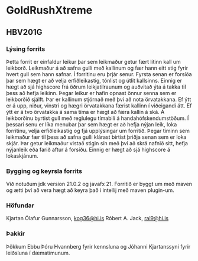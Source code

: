 # GoldRushXtreme
## HBV201G
### Lýsing forrits
Þetta forrit er einfaldur leikur þar sem leikmaður getur fært lítinn kall um leikborð. Leikmaður á að safna gulli með kallinum og fær hann eitt
stig fyrir hvert gull sem hann safnar. Í forritinu eru þrjár senur. Fyrsta senan er forsíða þar sem hægt er að velja erfiðleikastig, tónlist og útlit
kallsinns. Einnig er hægt að sjá highscore frá öðrum leikjatilraunum og auðvitað ýta á takka til þess að hefja leikinn. Þegar leikur er hafin opnast 
önnur senna sem er leikborðið sjálft. Þar er kallinum stjórnað með því að nota örvatakkana. Ef ýtt er á upp, niður, vinstri og hægri örvatakkana færist 
kallinn í viðeigandi átt. Ef ýtt er á tvo örvatakka á sama tíma er hægt að færa kallin á ská. Á leikborðinu byrtist gull með reglulegu tímabili á 
handahófskendumstöðum. Í þessari senu er líka menubar þar sem hægt er að hefja nýjan leik, loka forritinu, velja erfiðleikastig og fjá upplýsingar um 
forritið. Þegar tíminn sem leikmaður fær til þess að safna gulli klárast birtist þriðja senan sem er loka skjár. Þar getur leikmaður vistað stigin sín 
með því að skrá nafnið sitt, hefja nýjanleik eða farið aftur á forsíðu. Einnig er hægt að sjá highscore á lokaskjánum.

### Bygging og keyrsla forrits
Við notuðum jdk version 21.0.2 og javafx 21. Forritið er byggt um með maven og ætti því að vera hægt að keyra það í intellij með maven plugin-um.

### Höfundar
Kjartan Ólafur Gunnarsson, kog36@hi.is
Róbert A. Jack, ral9@hi.is

### Þakkir
Þökkum Ebbu Þóru Hvannberg fyrir kennsluna og Jóhanni Kjartanssyni fyrir leiðsluna í dæmatímunum.
